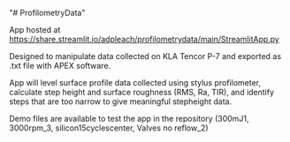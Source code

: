 "# ProfilometryData" 

App hosted at https://share.streamlit.io/adpleach/profilometrydata/main/StreamlitApp.py

Designed to manipulate data collected on KLA Tencor P-7 and exported as .txt file with APEX software.

App will level surface profile data collected using stylus profilometer, calculate step height and surface roughness (RMS, Ra, TIR), and identify steps that are too narrow to give meaningful stepheight data.

Demo files are available to test the app in the repository (300mJ1, 3000rpm_3, silicon15cyclescenter, Valves no reflow_2)
